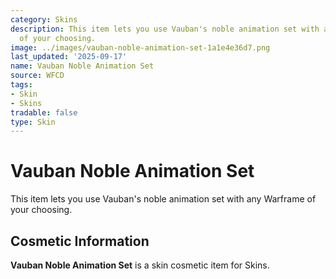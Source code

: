 ```yaml
---
category: Skins
description: This item lets you use Vauban's noble animation set with any Warframe
  of your choosing.
image: ../images/vauban-noble-animation-set-1a1e4e36d7.png
last_updated: '2025-09-17'
name: Vauban Noble Animation Set
source: WFCD
tags:
- Skin
- Skins
tradable: false
type: Skin
---
```


# Vauban Noble Animation Set

This item lets you use Vauban's noble animation set with any Warframe of your choosing.

## Cosmetic Information

**Vauban Noble Animation Set** is a skin cosmetic item for Skins.


